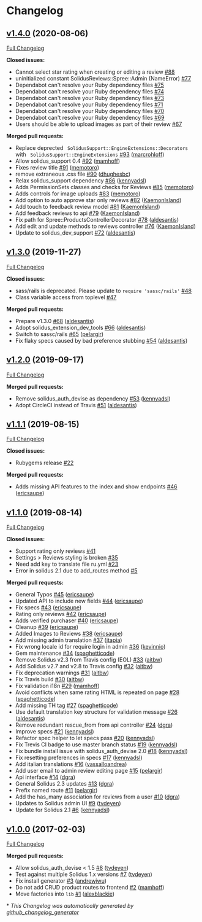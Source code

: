 # Changelog

## [v1.4.0](https://github.com/solidusio-contrib/solidus_reviews/tree/v1.4.0) (2020-08-06)

[Full Changelog](https://github.com/solidusio-contrib/solidus_reviews/compare/v1.3.0...v1.4.0)

**Closed issues:**

- Cannot select star rating when creating or editing a review [\#88](https://github.com/solidusio-contrib/solidus_reviews/issues/88)
- uninitialized constant SolidusReviews::Spree::Admin \(NameError\) [\#77](https://github.com/solidusio-contrib/solidus_reviews/issues/77)
- Dependabot can't resolve your Ruby dependency files [\#75](https://github.com/solidusio-contrib/solidus_reviews/issues/75)
- Dependabot can't resolve your Ruby dependency files [\#74](https://github.com/solidusio-contrib/solidus_reviews/issues/74)
- Dependabot can't resolve your Ruby dependency files [\#73](https://github.com/solidusio-contrib/solidus_reviews/issues/73)
- Dependabot can't resolve your Ruby dependency files [\#71](https://github.com/solidusio-contrib/solidus_reviews/issues/71)
- Dependabot can't resolve your Ruby dependency files [\#70](https://github.com/solidusio-contrib/solidus_reviews/issues/70)
- Dependabot can't resolve your Ruby dependency files [\#69](https://github.com/solidusio-contrib/solidus_reviews/issues/69)
- Users should be able to upload images as part of their review [\#67](https://github.com/solidusio-contrib/solidus_reviews/issues/67)

**Merged pull requests:**

- Replace deprected ` SolidusSupport::EngineExtensions::Decorators` with ` SolidusSupport::EngineExtensions` [\#93](https://github.com/solidusio-contrib/solidus_reviews/pull/93) ([marcrohloff](https://github.com/marcrohloff))
- Allow solidus\_support 0.4 [\#92](https://github.com/solidusio-contrib/solidus_reviews/pull/92) ([mamhoff](https://github.com/mamhoff))
- Fixes review title [\#91](https://github.com/solidusio-contrib/solidus_reviews/pull/91) ([memotoro](https://github.com/memotoro))
- remove extraneous .css file [\#90](https://github.com/solidusio-contrib/solidus_reviews/pull/90) ([dhughesbc](https://github.com/dhughesbc))
- Relax solidus\_support dependency [\#86](https://github.com/solidusio-contrib/solidus_reviews/pull/86) ([kennyadsl](https://github.com/kennyadsl))
- Adds PermissionSets classes and checks for Reviews [\#85](https://github.com/solidusio-contrib/solidus_reviews/pull/85) ([memotoro](https://github.com/memotoro))
- Adds controls for image uploads [\#83](https://github.com/solidusio-contrib/solidus_reviews/pull/83) ([memotoro](https://github.com/memotoro))
- Add option to auto approve star only reviews [\#82](https://github.com/solidusio-contrib/solidus_reviews/pull/82) ([KaemonIsland](https://github.com/KaemonIsland))
- Add touch to feedback review model [\#81](https://github.com/solidusio-contrib/solidus_reviews/pull/81) ([KaemonIsland](https://github.com/KaemonIsland))
- Add feedback reviews to api [\#79](https://github.com/solidusio-contrib/solidus_reviews/pull/79) ([KaemonIsland](https://github.com/KaemonIsland))
- Fix path for Spree::ProductsControllerDecorator [\#78](https://github.com/solidusio-contrib/solidus_reviews/pull/78) ([aldesantis](https://github.com/aldesantis))
- Add edit and update methods to reviews controller [\#76](https://github.com/solidusio-contrib/solidus_reviews/pull/76) ([KaemonIsland](https://github.com/KaemonIsland))
- Update to solidus\_dev\_support [\#72](https://github.com/solidusio-contrib/solidus_reviews/pull/72) ([aldesantis](https://github.com/aldesantis))

## [v1.3.0](https://github.com/solidusio-contrib/solidus_reviews/tree/v1.3.0) (2019-11-27)

[Full Changelog](https://github.com/solidusio-contrib/solidus_reviews/compare/v1.2.0...v1.3.0)

**Closed issues:**

- sass/rails is deprecated. Please update to `require 'sassc/rails'` [\#48](https://github.com/solidusio-contrib/solidus_reviews/issues/48)
- Class variable access from toplevel [\#47](https://github.com/solidusio-contrib/solidus_reviews/issues/47)

**Merged pull requests:**

- Prepare v1.3.0 [\#68](https://github.com/solidusio-contrib/solidus_reviews/pull/68) ([aldesantis](https://github.com/aldesantis))
- Adopt solidus\_extension\_dev\_tools [\#66](https://github.com/solidusio-contrib/solidus_reviews/pull/66) ([aldesantis](https://github.com/aldesantis))
- Switch to sassc/rails [\#65](https://github.com/solidusio-contrib/solidus_reviews/pull/65) ([pelargir](https://github.com/pelargir))
- Fix flaky specs caused by bad preference stubbing [\#54](https://github.com/solidusio-contrib/solidus_reviews/pull/54) ([aldesantis](https://github.com/aldesantis))

## [v1.2.0](https://github.com/solidusio-contrib/solidus_reviews/tree/v1.2.0) (2019-09-17)

[Full Changelog](https://github.com/solidusio-contrib/solidus_reviews/compare/v1.1.1...v1.2.0)

**Merged pull requests:**

- Remove solidus\_auth\_devise as dependency [\#53](https://github.com/solidusio-contrib/solidus_reviews/pull/53) ([kennyadsl](https://github.com/kennyadsl))
- Adopt CircleCI instead of Travis [\#51](https://github.com/solidusio-contrib/solidus_reviews/pull/51) ([aldesantis](https://github.com/aldesantis))

## [v1.1.1](https://github.com/solidusio-contrib/solidus_reviews/tree/v1.1.1) (2019-08-15)

[Full Changelog](https://github.com/solidusio-contrib/solidus_reviews/compare/v1.1.0...v1.1.1)

**Closed issues:**

- Rubygems release [\#22](https://github.com/solidusio-contrib/solidus_reviews/issues/22)

**Merged pull requests:**

- Adds missing API features to the index and show endpoints [\#46](https://github.com/solidusio-contrib/solidus_reviews/pull/46) ([ericsaupe](https://github.com/ericsaupe))

## [v1.1.0](https://github.com/solidusio-contrib/solidus_reviews/tree/v1.1.0) (2019-08-14)

[Full Changelog](https://github.com/solidusio-contrib/solidus_reviews/compare/v1.0.0...v1.1.0)

**Closed issues:**

- Support rating only reviews [\#41](https://github.com/solidusio-contrib/solidus_reviews/issues/41)
- Settings \> Reviews styling is broken [\#35](https://github.com/solidusio-contrib/solidus_reviews/issues/35)
- Need add key to translate file ru.yml [\#23](https://github.com/solidusio-contrib/solidus_reviews/issues/23)
- Error in solidus 2.1 due to add\_routes method [\#5](https://github.com/solidusio-contrib/solidus_reviews/issues/5)

**Merged pull requests:**

- General Typos [\#45](https://github.com/solidusio-contrib/solidus_reviews/pull/45) ([ericsaupe](https://github.com/ericsaupe))
- Updated API to include new fields [\#44](https://github.com/solidusio-contrib/solidus_reviews/pull/44) ([ericsaupe](https://github.com/ericsaupe))
- Fix specs [\#43](https://github.com/solidusio-contrib/solidus_reviews/pull/43) ([ericsaupe](https://github.com/ericsaupe))
- Rating only reviews [\#42](https://github.com/solidusio-contrib/solidus_reviews/pull/42) ([ericsaupe](https://github.com/ericsaupe))
- Adds verified purchaser [\#40](https://github.com/solidusio-contrib/solidus_reviews/pull/40) ([ericsaupe](https://github.com/ericsaupe))
- Cleanup [\#39](https://github.com/solidusio-contrib/solidus_reviews/pull/39) ([ericsaupe](https://github.com/ericsaupe))
- Added Images to Reviews [\#38](https://github.com/solidusio-contrib/solidus_reviews/pull/38) ([ericsaupe](https://github.com/ericsaupe))
- Add missing admin translation [\#37](https://github.com/solidusio-contrib/solidus_reviews/pull/37) ([jtapia](https://github.com/jtapia))
- Fix wrong locale id for require login in admin [\#36](https://github.com/solidusio-contrib/solidus_reviews/pull/36) ([kevinnio](https://github.com/kevinnio))
- Gem maintenance [\#34](https://github.com/solidusio-contrib/solidus_reviews/pull/34) ([spaghetticode](https://github.com/spaghetticode))
- Remove Solidus v2.3 from Travis config \(EOL\) [\#33](https://github.com/solidusio-contrib/solidus_reviews/pull/33) ([aitbw](https://github.com/aitbw))
- Add Solidus v2.7 and v2.8 to Travis config [\#32](https://github.com/solidusio-contrib/solidus_reviews/pull/32) ([aitbw](https://github.com/aitbw))
- Fix deprecation warnings [\#31](https://github.com/solidusio-contrib/solidus_reviews/pull/31) ([aitbw](https://github.com/aitbw))
- Fix Travis build [\#30](https://github.com/solidusio-contrib/solidus_reviews/pull/30) ([aitbw](https://github.com/aitbw))
- Fix validation i18n [\#29](https://github.com/solidusio-contrib/solidus_reviews/pull/29) ([mamhoff](https://github.com/mamhoff))
- Avoid conflicts when same rating HTML is repeated on page [\#28](https://github.com/solidusio-contrib/solidus_reviews/pull/28) ([spaghetticode](https://github.com/spaghetticode))
- Add missing TH tag [\#27](https://github.com/solidusio-contrib/solidus_reviews/pull/27) ([spaghetticode](https://github.com/spaghetticode))
- Use default translation key structure for validation message [\#26](https://github.com/solidusio-contrib/solidus_reviews/pull/26) ([aldesantis](https://github.com/aldesantis))
- Remove redundant rescue\_from from api controller [\#24](https://github.com/solidusio-contrib/solidus_reviews/pull/24) ([dgra](https://github.com/dgra))
- Improve specs [\#21](https://github.com/solidusio-contrib/solidus_reviews/pull/21) ([kennyadsl](https://github.com/kennyadsl))
- Refactor spec helper to let specs pass [\#20](https://github.com/solidusio-contrib/solidus_reviews/pull/20) ([kennyadsl](https://github.com/kennyadsl))
- Fix Trevis CI badge to use master branch status [\#19](https://github.com/solidusio-contrib/solidus_reviews/pull/19) ([kennyadsl](https://github.com/kennyadsl))
- Fix bundle install issue with solidus\_auth\_devise 2.0 [\#18](https://github.com/solidusio-contrib/solidus_reviews/pull/18) ([kennyadsl](https://github.com/kennyadsl))
- Fix resetting preferences in specs [\#17](https://github.com/solidusio-contrib/solidus_reviews/pull/17) ([kennyadsl](https://github.com/kennyadsl))
- Add italian translations [\#16](https://github.com/solidusio-contrib/solidus_reviews/pull/16) ([vassalloandrea](https://github.com/vassalloandrea))
- Add user email to admin review editing page [\#15](https://github.com/solidusio-contrib/solidus_reviews/pull/15) ([pelargir](https://github.com/pelargir))
- Api interface [\#14](https://github.com/solidusio-contrib/solidus_reviews/pull/14) ([dgra](https://github.com/dgra))
- General Solidus 2.3 updates [\#13](https://github.com/solidusio-contrib/solidus_reviews/pull/13) ([dgra](https://github.com/dgra))
- Prefix named route [\#11](https://github.com/solidusio-contrib/solidus_reviews/pull/11) ([pelargir](https://github.com/pelargir))
- Add the has\_many association for reviews from a user [\#10](https://github.com/solidusio-contrib/solidus_reviews/pull/10) ([dgra](https://github.com/dgra))
- Updates to Solidus admin UI [\#9](https://github.com/solidusio-contrib/solidus_reviews/pull/9) ([tvdeyen](https://github.com/tvdeyen))
- Update for Solidus 2.1 [\#6](https://github.com/solidusio-contrib/solidus_reviews/pull/6) ([kennyadsl](https://github.com/kennyadsl))

## [v1.0.0](https://github.com/solidusio-contrib/solidus_reviews/tree/v1.0.0) (2017-02-03)

[Full Changelog](https://github.com/solidusio-contrib/solidus_reviews/compare/8640958dc42f9472cb5cbb85cab981a44f4c45db...v1.0.0)

**Merged pull requests:**

- Allow solidus\_auth\_devise \< 1.5 [\#8](https://github.com/solidusio-contrib/solidus_reviews/pull/8) ([tvdeyen](https://github.com/tvdeyen))
- Test against multiple Solidus 1.x versions [\#7](https://github.com/solidusio-contrib/solidus_reviews/pull/7) ([tvdeyen](https://github.com/tvdeyen))
- Fix install generator [\#3](https://github.com/solidusio-contrib/solidus_reviews/pull/3) ([andrewjwu](https://github.com/andrewjwu))
- Do not add CRUD product routes to frontend [\#2](https://github.com/solidusio-contrib/solidus_reviews/pull/2) ([mamhoff](https://github.com/mamhoff))
- Move factories into `lib` [\#1](https://github.com/solidusio-contrib/solidus_reviews/pull/1) ([alexblackie](https://github.com/alexblackie))



\* *This Changelog was automatically generated by [github_changelog_generator](https://github.com/github-changelog-generator/github-changelog-generator)*
